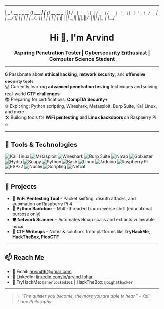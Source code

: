  ____             _           _     _             
 |  _ \ __ _ _ __ (_) ___  ___| |__ (_)_ __   __ _ 
 | |_) / _` | '_ \| |/ _ \/ __| '_ \| | '_ \ / _` |
 |  __/ (_| | | | | |  __/\__ \ | | | | | | | (_| |
 |_|   \__,_|_| |_|_|\___||___/_| |_|_|_| |_|\__, |
                                             |___/ 
<h1 align="center">Hi 👋, I'm Arvind</h1>
<h3 align="center">Aspiring Penetration Tester | Cybersecurity Enthusiast | Computer Science Student</h3>

---

🔒 Passionate about **ethical hacking**, **network security**, and **offensive security tools**  
💻 Currently learning **advanced penetration testing** techniques and solving real-world **CTF challenges**  
📚 Preparing for certifications: **CompTIA Security+**  
🌐 Exploring: Python scripting, Wireshark, Metasploit, Burp Suite, Kali Linux, and more  
🛠️ Building tools for **WiFi pentesting** and **Linux backdoors** on Raspberry Pi 🔥

---

## 🧰 Tools & Technologies

![Kali Linux](https://img.shields.io/badge/-Kali%20Linux-557C94?style=flat&logo=kalilinux&logoColor=white)
![Metasploit](https://img.shields.io/badge/-Metasploit-222222?style=flat&logo=metasploit&logoColor=white)
![Wireshark](https://img.shields.io/badge/-Wireshark-1679A7?style=flat&logo=wireshark&logoColor=white)
![Burp Suite](https://img.shields.io/badge/-Burp%20Suite-ff5722?style=flat&logo=burpsuite&logoColor=white)
![Nmap](https://img.shields.io/badge/-Nmap-00457C?style=flat&logo=nmap&logoColor=white)
![Gobuster](https://img.shields.io/badge/-Gobuster-4B4B4B?style=flat)
![Hydra](https://img.shields.io/badge/-Hydra-000000?style=flat)
![Scapy](https://img.shields.io/badge/-Scapy-3776AB?style=flat)
![Python](https://img.shields.io/badge/-Python-3776AB?style=flat&logo=python&logoColor=white)
![Bash](https://img.shields.io/badge/-Bash-4EAA25?style=flat&logo=gnubash&logoColor=white)
![Linux](https://img.shields.io/badge/-Linux-FCC624?style=flat&logo=linux&logoColor=black)
![Arduino](https://img.shields.io/badge/-Arduino-00979D?style=flat&logo=arduino&logoColor=white)
![Raspberry Pi](https://img.shields.io/badge/-Raspberry%20Pi-C51A4A?style=flat&logo=raspberrypi&logoColor=white)
![ESP32](https://img.shields.io/badge/-ESP32-323232?style=flat)
![Nuclei](https://img.shields.io/badge/-Nuclei-0f0f0f?style=flat)
![Scripting](https://img.shields.io/badge/-Scripting-blue?style=flat)
![Netcat](https://img.shields.io/badge/-Netcat-808080?style=flat)

---

## 🔭 Projects

- 🔧 **WiFi Pentesting Tool** – Packet sniffing, deauth attacks, and automation on Raspberry Pi 4  
- 🐍 **Python Backdoor** – Multi-threaded Linux reverse shell (educational purpose only)  
- 🛡️ **Network Scanner** – Automates Nmap scans and extracts vulnerable hosts  
- 🧠 **CTF Writeups** – Notes & solutions from platforms like **TryHackMe**, **HackTheBox**, **PicoCTF**  

---

## 📫 Reach Me

- 📧 Email: [arvind16@gmail.com](mailto:arvind16@gmail.com)  
- 💼 LinkedIn: [linkedin.com/in/arvind-lohar](https://www.linkedin.com/in/arvind-lohar-48824b266/)  
- 🔗 TryHackMe: `@sherlocked101` | HackTheBox: `@bighathacker`  

---

> 💡 _“The quieter you become, the more you are able to hear.” – Kali Linux Philosophy_
